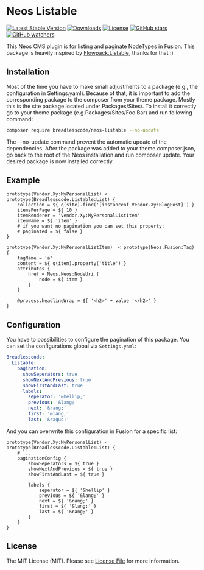 # Neos Listable
[![Latest Stable Version](https://poser.pugx.org/breadlesscode/neos-listable/v/stable)](https://packagist.org/packages/breadlesscode/neos-listable)
[![Downloads](https://img.shields.io/packagist/dt/breadlesscode/neos-listable.svg)](https://packagist.org/packages/breadlesscode/neos-listable)
[![License](https://img.shields.io/github/license/breadlesscode/neos-listable.svg)](LICENSE)
[![GitHub stars](https://img.shields.io/github/stars/breadlesscode/neos-listable.svg?style=social&label=Stars)](https://github.com/breadlesscode/neos-listable/stargazers)
[![GitHub watchers](https://img.shields.io/github/watchers/breadlesscode/neos-listable.svg?style=social&label=Watch)](https://github.com/breadlesscode/neos-listable/subscription)

This Neos CMS plugin is for listing and paginate NodeTypes in Fusion.
This package is heavily inspired by [Flowpack.Listable](https://github.com/Flowpack/Flowpack.Listable), thanks for that :)

## Installation
Most of the time you have to make small adjustments to a package (e.g., the configuration in Settings.yaml). Because of that, it is important to add the corresponding package to the composer from your theme package. Mostly this is the site package located under Packages/Sites/. To install it correctly go to your theme package (e.g.Packages/Sites/Foo.Bar) and run following command:

```bash
composer require breadlesscode/neos-listable --no-update
```

The --no-update command prevent the automatic update of the dependencies. After the package was added to your theme composer.json, go back to the root of the Neos installation and run composer update. Your desired package is now installed correctly.

## Example
```
prototype(Vendor.Xy:MyPersonalList) < prototype(Breadlesscode.Listable:List) {
    collection = ${ q(site).find('[instanceof Vendor.Xy:BlogPost]') }
    itemsPerPage = ${ 10 }
    itemRenderer = 'Vendor.Xy:MyPersonalListItem'
    itemName = ${ 'item' }
    # if you want no pagination you can set this property:
    # paginated = ${ false }
}

prototype(Vendor.Xy:MyPersonalListItem)  < prototype(Neos.Fusion:Tag) {
    tagName = 'a'
    content = ${ q(item).property('title') }
    attributes {
        href = Neos.Neos:NodeUri {
            node = ${ item }
        }
    }

    @process.headlineWrap = ${ '<h2>' + value '</h2>' }
}

```
## Configuration
You have to possibilities to configure the pagination of this package. You can set the configurations global via `Settings.yaml`:

```yaml
Breadlesscode:
  Listable:
    pagination:
      showSeperators: true
      showNextAndPrevious: true
      showFirstAndLast: true
      labels:
        seperator: '&hellip;'
        previous: '&lang;'
        next: '&rang;'
        first: '&lang;'
        last: '&raquo;'
```

And you can overwrite this configuration in Fusion for a specific list:

```
prototype(Vendor.Xy:MyPersonalList) < prototype(Breadlesscode.Listable:List) {
    # ...
    paginationConfig {
        showSeperators = ${ true }
        showNextAndPrevious = ${ true }
        showFirstAndLast = ${ true }

        labels {
            seperator = ${ '&hellip' }
            previous = ${ '&lang;' }
            next = ${ '&rang;' }
            first = ${ '&lang;' }
            last = ${ '&rang;' }
        }
    }
}
```


## License

The MIT License (MIT). Please see [License File](LICENSE) for more information.
